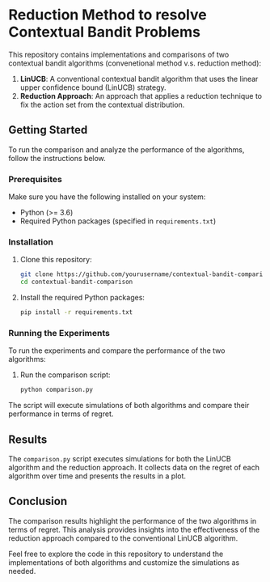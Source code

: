 # Reduction Method to resolve Contextual Bandit Problems

This repository contains implementations and comparisons of two contextual bandit algorithms (convenetional method v.s. reduction method):

1. **LinUCB**: A conventional contextual bandit algorithm that uses the linear upper confidence bound (LinUCB) strategy.
2. **Reduction Approach**: An approach that applies a reduction technique to fix the action set from the contextual distribution.

## Getting Started

To run the comparison and analyze the performance of the algorithms, follow the instructions below.

### Prerequisites

Make sure you have the following installed on your system:

- Python (>= 3.6)
- Required Python packages (specified in `requirements.txt`)

### Installation

1. Clone this repository:

   ```bash
   git clone https://github.com/yourusername/contextual-bandit-comparison.git
   cd contextual-bandit-comparison
   ```

2. Install the required Python packages:

   ```bash
   pip install -r requirements.txt
   ```

### Running the Experiments

To run the experiments and compare the performance of the two algorithms:

1. Run the comparison script:

   ```bash
   python comparison.py
   ```

The script will execute simulations of both algorithms and compare their performance in terms of regret.

## Results

The `comparison.py` script executes simulations for both the LinUCB algorithm and the reduction approach. It collects data on the regret of each algorithm over time and presents the results in a plot.

## Conclusion

The comparison results highlight the performance of the two algorithms in terms of regret. This analysis provides insights into the effectiveness of the reduction approach compared to the conventional LinUCB algorithm.

Feel free to explore the code in this repository to understand the implementations of both algorithms and customize the simulations as needed.
